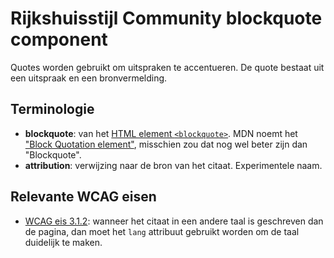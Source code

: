 <!-- @license CC0-1.0 -->

# Rijkshuisstijl Community blockquote component

Quotes worden gebruikt om uitspraken te accentueren. De quote bestaat uit een uitspraak en een bronvermelding.

## Terminologie

- **blockquote**: van het [HTML element `<blockquote>`](https://html.spec.whatwg.org/multipage/grouping-content.html#the-blockquote-element). MDN noemt het ["Block Quotation element"](https://developer.mozilla.org/en-US/docs/Web/HTML/Element/blockquote), misschien zou dat nog wel beter zijn dan "Blockquote".
- **attribution**: verwijzing naar de bron van het citaat. Experimentele naam.

## Relevante WCAG eisen

- [WCAG eis 3.1.2](https://www.w3.org/TR/WCAG21/#language-of-parts): wanneer het citaat in een andere taal is geschreven dan de pagina, dan moet het `lang` attribuut gebruikt worden om de taal duidelijk te maken.
